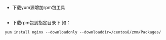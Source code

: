 - 下载yum源增加rpm包工具
```shell

```
- 下载rpm包到指定目录下 如：
```shell
yum install nginx --downloadonly --downloaddir=/centos8/zmm/Packages/

```

